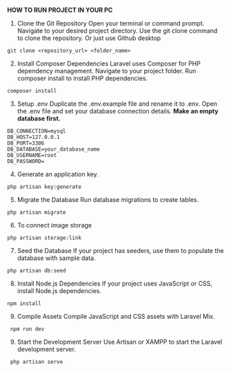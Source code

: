 **HOW TO RUN PROJECT IN YOUR PC**

1. Clone the Git Repository
Open your terminal or command prompt.
Navigate to your desired project directory.
Use the git clone command to clone the repository. Or just use Github desktop
```
git clone <repository_url> <folder_name>
```
2. Install Composer Dependencies
Laravel uses Composer for PHP dependency management.
Navigate to your project folder.
Run composer install to install PHP dependencies.
```
composer install
```
3. Setup .env
Duplicate the .env.example file and rename it to .env.
Open the .env file and set your database connection details.
**Make an empty database first.**
```
DB_CONNECTION=mysql
DB_HOST=127.0.0.1
DB_PORT=3306
DB_DATABASE=your_database_name
DB_USERNAME=root
DB_PASSWORD=
```
4. Generate an application key.
```
php artisan key:generate
```
5. Migrate the Database
Run database migrations to create tables.
```
php artisan migrate
```
6. To connect image storage
```
php artisan storage:link
```
7. Seed the Database 
If your project has seeders, use them to populate the database with sample data.
```
php artisan db:seed
```
8. Install Node.js Dependencies 
If your project uses JavaScript or CSS, install Node.js dependencies.
```
npm install
```

9. Compile Assets 
Compile JavaScript and CSS assets with Laravel Mix.
```
 npm run dev
```

9. Start the Development Server
Use Artisan or XAMPP to start the Laravel development server.
```
 php artisan serve
```
